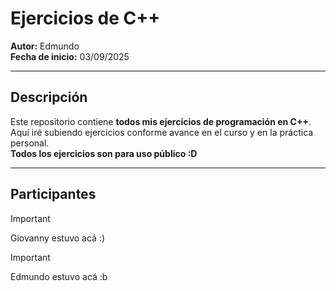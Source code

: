 # Ejercicios de C++

**Autor:** Edmundo  
**Fecha de inicio:** 03/09/2025

---

## Descripción
Este repositorio contiene **todos mis ejercicios de programación en C++**.  
Aquí iré subiendo ejercicios conforme avance en el curso y en la práctica personal.  
**Todos los ejercicios son para uso público :D**

---

## Participantes
> [!IMPORTANT]  
> Giovanny estuvo acá :)

> [!IMPORTANT]  
> Edmundo estuvo acá :b


